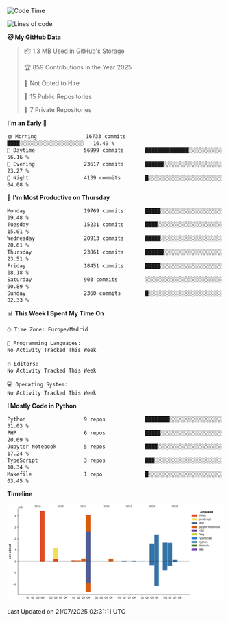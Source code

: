 <!--START_SECTION:waka-->
![Code Time](http://img.shields.io/badge/Code%20Time-839%20hrs%2038%20mins-blue)

![Lines of code](https://img.shields.io/badge/From%20Hello%20World%20I%27ve%20Written-17.6%20million%20lines%20of%20code-blue)

**🐱 My GitHub Data** 

> 📦 1.3 MB Used in GitHub's Storage 
 > 
> 🏆 859 Contributions in the Year 2025
 > 
> 🚫 Not Opted to Hire
 > 
> 📜 15 Public Repositories 
 > 
> 🔑 7 Private Repositories 
 > 
**I'm an Early 🐤** 

```text
🌞 Morning                16733 commits       ████░░░░░░░░░░░░░░░░░░░░░   16.49 % 
🌆 Daytime                56999 commits       ██████████████░░░░░░░░░░░   56.16 % 
🌃 Evening                23617 commits       ██████░░░░░░░░░░░░░░░░░░░   23.27 % 
🌙 Night                  4139 commits        █░░░░░░░░░░░░░░░░░░░░░░░░   04.08 % 
```
📅 **I'm Most Productive on Thursday** 

```text
Monday                   19769 commits       █████░░░░░░░░░░░░░░░░░░░░   19.48 % 
Tuesday                  15231 commits       ████░░░░░░░░░░░░░░░░░░░░░   15.01 % 
Wednesday                20913 commits       █████░░░░░░░░░░░░░░░░░░░░   20.61 % 
Thursday                 23861 commits       ██████░░░░░░░░░░░░░░░░░░░   23.51 % 
Friday                   18451 commits       █████░░░░░░░░░░░░░░░░░░░░   18.18 % 
Saturday                 903 commits         ░░░░░░░░░░░░░░░░░░░░░░░░░   00.89 % 
Sunday                   2360 commits        █░░░░░░░░░░░░░░░░░░░░░░░░   02.33 % 
```


📊 **This Week I Spent My Time On** 

```text
🕑︎ Time Zone: Europe/Madrid

💬 Programming Languages: 
No Activity Tracked This Week

🔥 Editors: 
No Activity Tracked This Week

💻 Operating System: 
No Activity Tracked This Week
```

**I Mostly Code in Python** 

```text
Python                   9 repos             ████████░░░░░░░░░░░░░░░░░   31.03 % 
PHP                      6 repos             █████░░░░░░░░░░░░░░░░░░░░   20.69 % 
Jupyter Notebook         5 repos             ████░░░░░░░░░░░░░░░░░░░░░   17.24 % 
TypeScript               3 repos             ███░░░░░░░░░░░░░░░░░░░░░░   10.34 % 
Makefile                 1 repo              █░░░░░░░░░░░░░░░░░░░░░░░░   03.45 % 
```



**Timeline**

![Lines of Code chart](https://raw.githubusercontent.com/danisoronellas/danisoronellas/main/assets/bar_graph.png)


 Last Updated on 21/07/2025 02:31:11 UTC
<!--END_SECTION:waka-->
